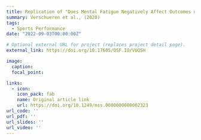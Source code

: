 ```yaml
---
title: Replication of "Does Mental Fatigue Negatively Affect Outcomes of Functional Performance Tests?"
summary: Verschueren et al., (2020)
tags:
  - Sports Performance
date: "2022-09-03T00:00:00Z"

# Optional external URL for project (replaces project detail page).
external_link: https://doi.org/10.17605/OSF.IO/VUQSH

image:
  caption: 
  focal_point: 

links:
  - icon: 
    icon_pack: fab
    name: Original article link
    url: https://doi.org/10.1249/mss.0000000000002323
url_code: ''
url_pdf: ''
url_slides: ''
url_video: ''
---
```

